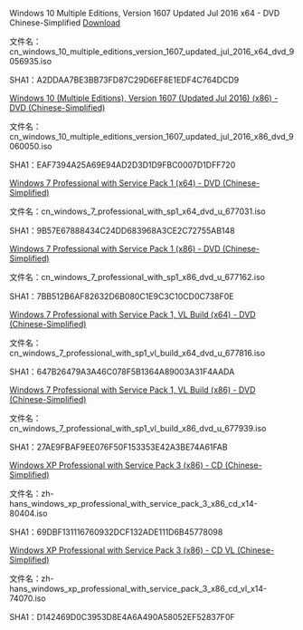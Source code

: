 Windows 10 Multiple Editions, Version 1607 Updated Jul 2016 x64 - DVD Chinese-Simplified
[Download](ed2k://|file|cn_windows_10_multiple_editions_version_1607_updated_jul_2016_x64_dvd_9056935.iso|4347183104|35EA5DB0F3BB714F5CE0740FB89D82D1|/)

文件名：cn_windows_10_multiple_editions_version_1607_updated_jul_2016_x64_dvd_9056935.iso

SHA1：A2DDAA7BE3BB73FD87C29D6EF8E1EDF4C764DCD9


[Windows 10 (Multiple Editions), Version 1607 (Updated Jul 2016) (x86) - DVD (Chinese-Simplified)](ed2k://|file|cn_windows_10_multiple_editions_version_1607_updated_jul_2016_x86_dvd_9060050.iso|3275581440|006F76229DB61ADA1D8E49DD4A6A0A5D|/)

文件名：cn_windows_10_multiple_editions_version_1607_updated_jul_2016_x86_dvd_9060050.iso

SHA1：EAF7394A25A69E94AD2D3D1D9FBC0007D1DFF720


[Windows 7 Professional with Service Pack 1 (x64) - DVD (Chinese-Simplified)](ed2k://|file|cn_windows_7_professional_with_sp1_x64_dvd_u_677031.iso|3420557312|430BEDC0F22FA18001F717F7AF08C9D5|/)

文件名：cn_windows_7_professional_with_sp1_x64_dvd_u_677031.iso

SHA1：9B57E67888434C24DD683968A3CE2C72755AB148


[Windows 7 Professional with Service Pack 1 (x86) - DVD (Chinese-Simplified)](ed2k://|file|cn_windows_7_professional_with_sp1_x86_dvd_u_677162.iso|2653276160|08F65018BD9B5BC8D77C1C7C5615A329|/)

文件名：cn_windows_7_professional_with_sp1_x86_dvd_u_677162.iso

SHA1：7BB512B6AF82632D6B080C1E9C3C10CD0C738F0E


[Windows 7 Professional with Service Pack 1, VL Build (x64) - DVD (Chinese-Simplified)](ed2k://|file|cn_windows_7_professional_with_sp1_vl_build_x64_dvd_u_677816.iso|3266004992|5A52F4CCEFA71797D58389B397038B2F|/)

文件名：cn_windows_7_professional_with_sp1_vl_build_x64_dvd_u_677816.iso

SHA1：647B26479A3A46C078F5B1364A89003A31F4AADA


[Windows 7 Professional with Service Pack 1, VL Build (x86) - DVD (Chinese-Simplified)](ed2k://|file|cn_windows_7_professional_with_sp1_vl_build_x86_dvd_u_677939.iso|2502909952|935E5B4B754527BE3C238FA6ABDD9B86|/)

文件名：cn_windows_7_professional_with_sp1_vl_build_x86_dvd_u_677939.iso

SHA1：27AE9FBAF9EE076F50F153353E42A3BE74A61FAB


[Windows XP Professional with Service Pack 3 (x86) - CD (Chinese-Simplified) ](ed2k://|file|zh-hans_windows_xp_professional_with_service_pack_3_x86_cd_x14-80404.iso|630239232|CD0900AFA058ACB6345761969CBCBFF4|/)

文件名：zh-hans_windows_xp_professional_with_service_pack_3_x86_cd_x14-80404.iso

SHA1：69DBF131116760932DCF132ADE111D6B45778098


[Windows XP Professional with Service Pack 3 (x86) - CD VL (Chinese-Simplified)](ed2k://|file|zh-hans_windows_xp_professional_with_service_pack_3_x86_cd_vl_x14-74070.iso|630237184|EC51916C9D9B8B931195EE0D6EE9B40E|/)

文件名：zh-hans_windows_xp_professional_with_service_pack_3_x86_cd_vl_x14-74070.iso

SHA1：D142469D0C3953D8E4A6A490A58052EF52837F0F
